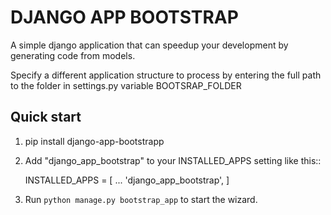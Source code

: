 # DJANGO APP BOOTSTRAP

A simple django application that can speedup your development by generating code from models.

Specify a different application structure to process by entering the full path to the folder in settings.py variable BOOTSRAP_FOLDER

Quick start
-----------

1. pip install django-app-bootstrapp
2. Add "django_app_bootstrap" to your INSTALLED_APPS setting like this::

    INSTALLED_APPS = [
        ...
        'django_app_bootstrap',
    ]

3. Run `python manage.py bootstrap_app` to start the wizard.
